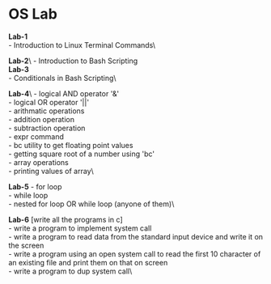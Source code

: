 # OS Lab

**Lab-1**\
	- Introduction to Linux Terminal Commands\

**Lab-2**\ 
	- Introduction to Bash Scripting\
**Lab-3**\
	- Conditionals in Bash Scripting\

**Lab-4**\ 
	- logical AND operator '&'\
	- logical OR operator '||'\
	- arithmatic operations\
	  - addition operation\
	  - subtraction operation\
	  - expr command\
	  - bc utility to get floating point values\
	  - getting square root of a number using 'bc'\
	- array operations\
	  - printing values of array\

**Lab-5**
	- for loop\
	- while loop\
	- nested for loop OR while loop (anyone of them)\

**Lab-6** [write all the programs in c]\
	- write a program to implement system call\
	- write a program to read data from the standard input device and write it on the screen\
	- write a program using an open system call to read the first 10 character of an existing file and print them on that on screen\
	- write a program to dup system call\

